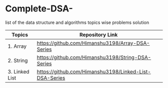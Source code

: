 # Complete-DSA-
list of the data structure and algorithms topics wise problems solution

| Topics | Repository Link |
| --- | --- |
|1. Array | https://github.com/Himanshu3198/Array-DSA-Series  |
|2. String | https://github.com/Himanshu3198/String-DSA-Series|
|3. Linked List | https://github.com/Himanshu3198/Linked-List-DSA-Series |
